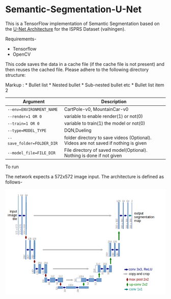 # Semantic-Segmentation-U-Net

This is a TensorFlow implementation of Semantic Segmentation based on the [U-Net Architecture](https://arxiv.org/abs/1505.04597) for the ISPRS Dataset (vaihingen). 

Requirements-
- Tensorflow
- OpenCV

This code saves the data in a cache file (if the cache file is not present) and then reuses the cached file. Please adhere to the following directory structure:<br />
 
 Markup : * Bullet list
             * Nested bullet
                 * Sub-nested bullet etc
          * Bullet list item 2

Argument | Description
--- | --- 
`--env=ENVIRONMENT_NAME`| CartPole-v0, MountainCar-v0 
`--render=1 OR 0` | variable to enable render(1) or not(0)
`--train=1 OR 0` |  variable to train(1) the model or not(0) 
`--type=MODEL_TYPE` | DQN,Dueling
`--save_folder=FOLDER_DIR`| folder directory to save videos (Optional). Videos are not saved if nothing is given
`--model_file=FILE_DIR` | File directory of saved model(Optional). Nothing is done if not given 
To run 


The network expects a 572x572 image input. The architecture is defined as follows-

![](/docs/Architecture.png)




